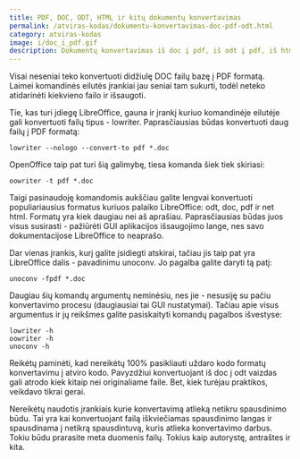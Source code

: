```yaml
---
title: PDF, DOC, ODT, HTML ir kitų dokumentų konvertavimas
permalink: /atviras-kodas/dokumentu-konvertavimas-doc-pdf-odt.html
category: atviras-kodas
image: i/doc_i_pdf.gif
description: Dokumentų konvertavimas iš doc į pdf, iš odt į pdf, iš html į pdf. Su LibreOffice pagalba tai padaryti nesunku!
---
```


Visai neseniai teko konvertuoti didžiulę DOC failų bazę į PDF formatą. Laimei komandinės eilutės įrankiai jau seniai tam sukurti, todėl neteko atidarinėti kiekvieno failo ir išsaugoti.

Tie, kas turi įdiegę LibreOffice, gauna ir įrankį kuriuo komandinėje eilutėje gali konvertuoti failų tipus - lowriter. Paprasčiausias būdas konvertuoti daug failų į PDF formatą:

    lowriter --nologo --convert-to pdf *.doc

OpenOffice taip pat turi šią galimybę, tiesa komanda šiek tiek skiriasi:

    oowriter -t pdf *.doc

Taigi pasinaudoję komandomis aukščiau galite lengvai konvertuoti populiariausius formatus kuriuos palaiko LibreOffice: odt, doc, pdf ir net html. Formatų yra kiek daugiau nei aš aprašiau. Paprasčiausias būdas juos visus susirasti - pažiūrėti GUI aplikacijos išsaugojimo lange, nes savo dokumentacijose LibreOffice to neaprašo.

Dar vienas įrankis, kurį galite įsidiegti atskirai, tačiau jis taip pat yra LibreOffice dalis - pavadinimu unoconv. Jo pagalba galite daryti tą patį:

    unoconv -fpdf *.doc

Daugiau šių komandų argumentų neminėsiu, nes jie - nesusiję su pačiu konvertavimo procesu (daugiausiai tai GUI nustatymai). Tačiau apie visus argumentus ir jų reikšmes galite pasiskaityti komandų pagalbos išvestyse:

    lowriter -h
    oowriter -h
    unoconv -h

Reikėtų paminėti, kad nereikėtų 100% pasikliauti uždaro kodo formatų konvertavimu į atviro kodo. Pavyzdžiui konvertuojant iš doc į odt vaizdas gali atrodo kiek kitaip nei originaliame faile. Bet, kiek turėjau praktikos, veikdavo tikrai gerai.

Nereikėtų naudotis įrankiais kurie konvertavimą atlieką netikru spausdinimo būdu. Tai yra kai konvertuojant failą iškviečiamas spausdinimo langas ir spausdinama į netikrą spausdintuvą, kuris atlieka konvertavimo darbus. Tokiu būdu prarasite meta duomenis failų. Tokius kaip autorystę, antraštes ir kita.